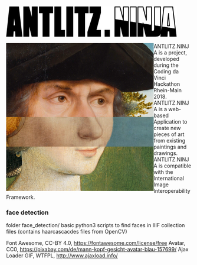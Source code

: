 ![ANTLITZ.NINJA Logo](/images/antlitz.ninja.svg)

<img align="left" width="400" height="400" src="/demos/001-original.jpg" style="clear:both;">

ANTLITZ.NINJA is a project, developed during the Coding da Vinci Hackathon Rhein-Main 2018. ANTLITZ.NINJA is a web-based Application to create new pieces of art from existing paintings and drawings. ANTLITZ.NINJA is compatible with the International Image Interoperability Framework.

### face detection

folder face_detection/ basic python3 scripts to find faces in IIIF collection files (contains haarcascacdes files from OpenCV)



Font Awesome, CC-BY 4.0, https://fontawesome.com/license/free
Avatar, CC0, https://pixabay.com/de/mann-kopf-gesicht-avatar-blau-157699/
Ajax Loader GIF, WTFPL, http://www.ajaxload.info/
